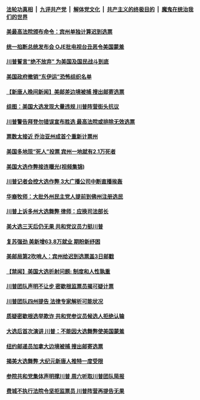 

####  [法轮功真相](../../../../basic/blob/master/README.md?t=11071731) &nbsp;|&nbsp; [九评共产党](../../../../9ping.md/blob/master/README.md?t=11071731) &nbsp;|&nbsp; [解体党文化](../../../../jtdwh.md/blob/master/README.md?t=11071731)  &nbsp;|&nbsp; [共产主义的终极目的](../../../../gczydzjmd.md/blob/master/README.md?t=11071731) &nbsp;|&nbsp; [魔鬼在统治我们的世界](../../../../mgztzwmdsj.md/blob/master/README.md?t=11071731) 


#### [美最高法院颁布命令：宾州单独计算迟到选票](../pages/prog203/a102981329.md?t=11071731) 

#### [统一掐断总统发布会 OJE批电视台丑恶令美国蒙羞](../pages/prog203/a102981315.md?t=11071731) 

#### [川普誓言“绝不放弃” 为美国及国民战斗到底](../pages/prog203/a102981312.md?t=11071731) 

#### [美国政府撤销“东伊运”恐怖组织名单](../pages/prog203/a102981296.md?t=11071731) 

#### [【新唐人晚间新闻】美邮差边境被捕 搜出邮寄选票](../pages/prog203/a102981263.md?t=11071731) 

#### [组图：美国大选发现大量违规 川普阵营街头抗议](../pages/prog203/a102981133.md?t=11071731) 



#### [川普警告拜登勿错误宣布胜选 最高法院或排除无效选票](../pages/prog203/a102981091.md?t=11071731) 

#### [票数太接近 乔治亚州成首个重新计票州](../pages/prog203/a102981093.md?t=11071731) 

#### [美国多地现“死人”投票 宾州一地就有2.1万死者](../pages/prog203/a102981089.md?t=11071731) 

#### [美国大选作弊接连曝光(视频集锦)](../pages/prog203/a102981021.md?t=11071731) 

#### [川普记者会控大选作弊 3大广播公司中断直播挨轰](../pages/prog203/a102980953.md?t=11071731) 

#### [华裔牧师：大批外州民主党人提前到佛州注册选民](../pages/prog203/a102980903.md?t=11071731) 

#### [川普上诉多州大选舞弊 律师：应换司法部长](../pages/prog203/a102980979.md?t=11071731) 

#### [美大选三天后仍无果 共和党议员力挺川普](../pages/prog203/a102980960.md?t=11071731) 

#### [复苏强劲 美新增63.8万就业 期盼新纾困](../pages/prog203/a102980894.md?t=11071731) 

#### [美邮局第2吹哨人：宾州给迟到选票盖3日邮戳](../pages/prog203/a102980889.md?t=11071731) 

#### [【禁闻】美国大选折射问题: 制度和人性孰重](../pages/prog203/a102980944.md?t=11071731) 

#### [川普团队声明不让步 密歇根监票员揭可疑计票](../pages/prog203/a102980933.md?t=11071731) 


#### [川普团队四州提告 法律专家解析可能状况](../pages/prog203/a102980917.md?t=11071731) 

#### [质疑密歇根选举欺诈 共和党参议员候选人拒绝认输](../pages/prog203/a102980802.md?t=11071731) 

#### [大选后首次演讲 川普：不能因大选舞弊使美国蒙羞](../pages/prog203/a102980778.md?t=11071731) 

#### [纽约邮递员加拿大边境被捕 搜出邮寄选票](../pages/prog203/a102980861.md?t=11071731) 

#### [揭美大选舞弊 大纪元新唐人推特一度受限](../pages/prog203/a102980716.md?t=11071731) 


#### [参院共和党集体声明撑川普 周六听取川普团队简报](../pages/prog203/a102980809.md?t=11071731) 

#### [费城不执行法院令坚拒监票员 川普阵营再提告无果](../pages/prog203/a102980757.md?t=11071731) 

